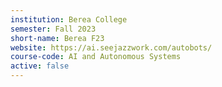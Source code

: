 ```yaml
---
institution: Berea College
semester: Fall 2023
short-name: Berea F23
website: https://ai.seejazzwork.com/autobots/
course-code: AI and Autonomous Systems
active: false
---
```

